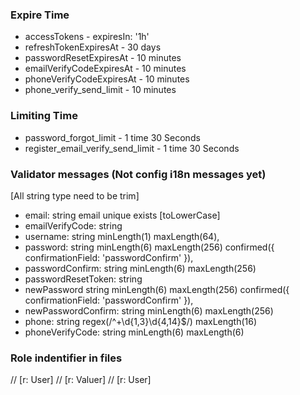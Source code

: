 ### Expire Time

- accessTokens - expiresIn: '1h'
- refreshTokenExpiresAt - 30 days
- passwordResetExpiresAt - 10 minutes
- emailVerifyCodeExpiresAt - 10 minutes
- phoneVerifyCodeExpiresAt - 10 minutes
- phone_verify_send_limit - 10 minutes

### Limiting Time

- password_forgot_limit - 1 time 30 Seconds
- register_email_verify_send_limit - 1 time 30 Seconds

### Validator messages (Not config i18n messages yet)

[All string type need to be trim]

- email: string email unique exists [toLowerCase]
- emailVerifyCode: string
- username: string minLength(1) maxLength(64),
- password: string minLength(6) maxLength(256) confirmed({ confirmationField: 'passwordConfirm' }),
- passwordConfirm: string minLength(6) maxLength(256)
- passwordResetToken: string
- newPassword string minLength(6) maxLength(256) confirmed({ confirmationField: 'passwordConfirm' }),
- newPasswordConfirm: string minLength(6) maxLength(256)
- phone: string regex(/^\+\d{1,3}\d{4,14}$/) maxLength(16)
- phoneVerifyCode: string minLength(6) maxLength(6)

### Role indentifier in files

// [r: User]
// [r: Valuer]
// [r: User]
